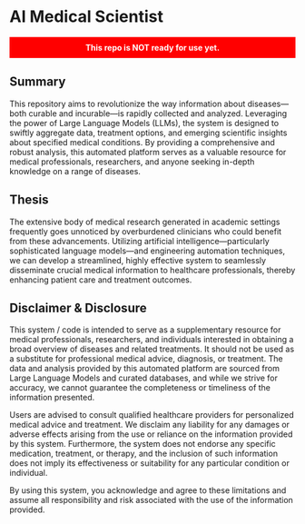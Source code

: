 # AI Medical Scientist
<div style="color:white; background:red; padding:10px; text-align:center; font-weight:bold;">
  This repo is NOT ready for use yet.
</div>

## Summary

This repository aims to revolutionize the way information about diseases—both curable and incurable—is rapidly collected and analyzed. Leveraging the power of Large Language Models (LLMs), the system is designed to swiftly aggregate data, treatment options, and emerging scientific insights about specified medical conditions. By providing a comprehensive and robust analysis, this automated platform serves as a valuable resource for medical professionals, researchers, and anyone seeking in-depth knowledge on a range of diseases.

## Thesis

The extensive body of medical research generated in academic settings frequently goes unnoticed by overburdened clinicians who could benefit from these advancements. Utilizing artificial intelligence—particularly sophisticated language models—and engineering automation techniques, we can develop a streamlined, highly effective system to seamlessly disseminate crucial medical information to healthcare professionals, thereby enhancing patient care and treatment outcomes.

## Disclaimer & Disclosure

This system / code is intended to serve as a supplementary resource for medical professionals, researchers, and individuals interested in obtaining a broad overview of diseases and related treatments. It should not be used as a substitute for professional medical advice, diagnosis, or treatment. The data and analysis provided by this automated platform are sourced from Large Language Models and curated databases, and while we strive for accuracy, we cannot guarantee the completeness or timeliness of the information presented.

Users are advised to consult qualified healthcare providers for personalized medical advice and treatment. We disclaim any liability for any damages or adverse effects arising from the use or reliance on the information provided by this system. Furthermore, the system does not endorse any specific medication, treatment, or therapy, and the inclusion of such information does not imply its effectiveness or suitability for any particular condition or individual.

By using this system, you acknowledge and agree to these limitations and assume all responsibility and risk associated with the use of the information provided.